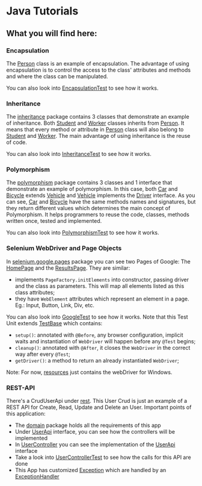 # Java Tutorials

## What you will find here:

### Encapsulation
The [Person](src/main/java/encapsulation/Person.java) class is an example of encapsulation. The advantage of using encapsulation is to control the access to the class' attributes and methods and where the class can be manipulated.

You can also look into [EncapsulationTest](src/test/java/encapsulation/EncapsulationTest.java) to see how it works.

### Inheritance
The [inheritance](src/main/java/inheritance) package contains 3 classes that demonstrate an example of inheritance. Both [Student](src/main/java/inheritance/Student.java) and [Worker](src/main/java/inheritance/Worker.java) classes inherits from [Person](src/main/java/inheritance/Person.java). It means that every method or attribute in [Person](src/main/java/inheritance/Person.java) class will also belong to [Student](src/main/java/inheritance/Student.java) and [Worker](src/main/java/inheritance/Worker.java). The main advantage of using inheritance is the reuse of code.

You can also look into [InheritanceTest](src/test/java/inheritance/InheritanceTest.java) to see how it works.

### Polymorphism
The [polymorphism](src/main/java/polymorphism) package contains 3 classes and 1 interface that demonstrate an example of polymorphism. In this case, both [Car](src/main/java/polymorphism/Car.java) and [Bicycle](src/main/java/polymorphism/Bicycle.java) extends [Vehicle](src/main/java/polymorphism/Vehicle.java) and [Vehicle](src/main/java/polymorphism/Vehicle.java) implements the [Driver](src/main/java/polymorphism/Driver.java) interface. As you can see, [Car](src/main/java/polymorphism/Car.java) and [Bicycle](src/main/java/polymorphism/Bicycle.java) have the same methods names and signatures, but they return different values which determines the main concept of Polymorphism. It helps programmers to reuse the code, classes, methods written once, tested and implemented.

You can also look into [PolymorphismTest](src/test/java/polymorphism/PolymorphismTest.java) to see how it works.

### Selenium WebDriver and Page Objects
In [selenium.google.pages](src/main/java/selenium/google/pages) package you can see two Pages of Google: The [HomePage](src/main/java/selenium/google/pages/HomePage.java) and the [ResultsPage](src/main/java/selenium/google/pages/ResultsPage.java). They are similar: 
- implements `PageFactory.initElements` into constructor, passing driver and the class as parameters. This will map all elements listed as this class attributes;
- they have `WebElement` attributes which represent an element in a page. Eg.: Input, Button, Link, Div, etc.

You can also look into [GoogleTest](src/test/java/selenium/google/GoogleTest.java) to see how it works. Note that this Test Unit extends [TestBase](src/test/java/selenium/TestBase.java) which contains:
- `setup()`: annotated with `@Before`, any browser configuration, implicit waits and instantiation of `WebDriver` will happen before any `@Test` begins;
- `cleanup()`: annotated with `@After`, it closes the `WebDriver` in the correct way after every `@Test`;
- `getDriver()`: a method to return an already instantiated `WebDriver`;
 
Note: For now, [resources](src/test/resources) just contains the webDriver for Windows.

### REST-API
There's a CrudUserApi under [rest](src/main/java/rest). This User Crud is just an example of a REST API for Create, Read, Update and Delete an User. Important points of this application:
- The [domain](src/main/java/rest/domain) package holds all the requirements of this app
- Under [UserApi](src/main/java/rest/domain/interfaces/UserApi.java) interface, you can see how the controllers will be implemented
- In [UserController](src/main/java/rest/controllers/UserController.java) you can see the implementation of the [UserApi](src/main/java/rest/domain/interfaces/UserApi.java) interface
- Take a look into [UserControllerTest](src/test/java/rest/controllers/UserControllerTest.java) to see how the calls for this API are done
- This App has customized [Exception](src/main/java/rest/infrastructure/UserException.java) which are handled by an [ExceptionHandler](src/main/java/rest/infrastructure/UserExceptionHandler.java)